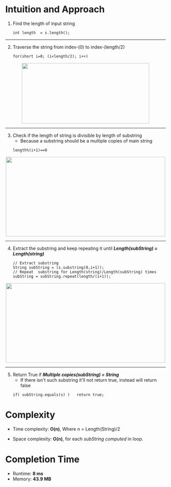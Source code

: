 # Intuition and Approach
<!-- Describe your first thoughts on how to solve this problem. -->
1.  Find the length of input string
    ```
    int length  = s.length();
    ```

---

2. Traverse the string from index-(0) to index-(length/2)
    ```
    for(short i=0; (i<length/2); i++)
    ```
<p align="center">
<img src="https://assets.leetcode.com/users/images/d8555677-a157-4206-9775-65f7f16ca002_1692596930.0106654.gif" width="400" height="190"/>
</p>

---

3. Check if the length of string is divisible by length of substring
    - Because a substring should be a multiple copies of main string
    ```
    length%(i+1)==0
    ```
<p align="center">
<img src="https://assets.leetcode.com/users/images/948408ca-df51-43c3-a994-0334cbf07300_1692600272.6266916.jpeg" width="500" height="250"/>

---

4.  Extract the substring and keep repeating it until ***Length(subString) = Length(string)***
    ```
    // Extract substring 
    String subString = (s.substring(0,i+1));
    // Repeat  substring for Length(string)/Length(subString) times
    subString = subString.repeat(length/(i+1)); 
    ```
<p align="center">
<img src="https://assets.leetcode.com/users/images/04a598dd-42fb-4b72-b516-c1e3cfa6b270_1692602630.2253296.jpeg" width="500" height="250"/>

---

5. Return True if ***Multiple copies(subString) = String***
    - If there isn't such substring it'll not return true, instead will return false
    ```
    if( subString.equals(s) )   return true;
    ```

# Complexity
- Time complexity: **O(n)**, Where n = Length(String)/2
<!-- Add your time complexity here, e.g. $$O(n)$$ -->

- Space complexity: **O(n)**, for each *subString computed* in loop.
<!-- Add your space complexity here, e.g. $$O(n)$$ -->

# Completion Time
- Runtime: **8 ms**
- Memory: **43.9 MB**
